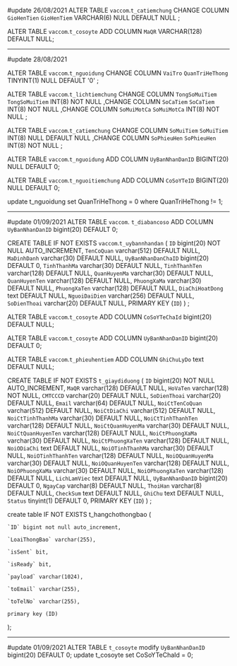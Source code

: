#update 26/08/2021
ALTER TABLE `vaccom`.`t_catiemchung` CHANGE COLUMN `GioHenTien` `GioHenTiem` VARCHAR(6) NULL DEFAULT NULL ;

ALTER TABLE `vaccom`.`t_cosoyte` ADD COLUMN `MaQR` VARCHAR(128) DEFAULT NULL;

----------------------------------------------------------------------------------------------------------
#update 28/08/2021

ALTER TABLE `vaccom`.`t_nguoidung` CHANGE COLUMN `VaiTro` `QuanTriHeThong` TINYINT(1) NULL DEFAULT '0' ;

ALTER TABLE `vaccom`.`t_lichtiemchung` CHANGE COLUMN `TongSoMuiTiem` `TongSoMuiTiem` INT(8) NOT NULL ,CHANGE COLUMN `SoCaTiem` `SoCaTiem` INT(8) NOT NULL ,CHANGE COLUMN `SoMuiMotCa` `SoMuiMotCa` INT(8) NOT NULL ;

ALTER TABLE `vaccom`.`t_catiemchung` CHANGE COLUMN `SoMuiTiem` `SoMuiTiem` INT(8) NULL DEFAULT NULL ,CHANGE COLUMN `SoPhieuHen` `SoPhieuHen` INT(8) NOT NULL ;

ALTER TABLE `vaccom`.`t_nguoidung` ADD COLUMN `UyBanNhanDanID` BIGINT(20) NULL DEFAULT 0;

ALTER TABLE `vaccom`.`t_nguoitiemchung` ADD COLUMN `CoSoYTeID` BIGINT(20) NULL DEFAULT 0;

update t_nguoidung set QuanTriHeThong = 0 where QuanTriHeThong != 1;

----------------------------------------------------------------------------------------------------------
#update 01/09/2021
ALTER TABLE `vaccom`. `t_diabancoso` ADD COLUMN `UyBanNhanDanID` bigint(20) DEFAULT 0;

CREATE TABLE IF NOT EXISTS `vaccom`.`t_uybannhandan` (
  `ID` bigint(20) NOT NULL AUTO_INCREMENT,
  `TenCoQuan` varchar(512) DEFAULT NULL,
  `MaDinhDanh` varchar(30) DEFAULT NULL,
  `UyBanNhanDanChaID` bigint(20) DEFAULT 0,
  `TinhThanhMa` varchar(30) DEFAULT NULL,
  `TinhThanhTen` varchar(128) DEFAULT NULL,
  `QuanHuyenMa` varchar(30) DEFAULT NULL,
  `QuanHuyenTen` varchar(128) DEFAULT NULL,
  `PhuongXaMa` varchar(30) DEFAULT NULL,
  `PhuongXaTen` varchar(128) DEFAULT NULL,
  `DiaChiHoatDong` text DEFAULT NULL,
  `NguoiDaiDien` varchar(256) DEFAULT NULL,
  `SoDienThoai` varchar(20) DEFAULT NULL,
  PRIMARY KEY (`ID`)
) ;

ALTER TABLE `vaccom`.`t_cosoyte` ADD COLUMN  `CoSoYTeChaId` bigint(20) DEFAULT NULL;

ALTER TABLE `vaccom`.`t_cosoyte` ADD COLUMN  `UyBanNhanDanID` bigint(20) DEFAULT 0;

ALTER TABLE `vaccom`.`t_phieuhentiem` ADD COLUMN  `GhiChuLyDo` text DEFAULT NULL;

CREATE TABLE IF NOT EXISTS `t_giaydiduong` (
  `ID` bigint(20) NOT NULL AUTO_INCREMENT,
  `MaQR` varchar(128) DEFAULT NULL,
  `HoVaTen` varchar(128) NOT NULL,
  `CMTCCCD` varchar(20) DEFAULT NULL,
  `SoDienThoai` varchar(20) DEFAULT NULL,
  `Email` varchar(64) DEFAULT NULL,
  `NoiCtTenCoQuan` varchar(512) DEFAULT NULL,
  `NoiCtDiaChi` varchar(512) DEFAULT NULL,
  `NoiCtTinhThanhMa` varchar(30) DEFAULT NULL,
  `NoiCtTinhThanhTen` varchar(128) DEFAULT NULL,
  `NoiCtQuanHuyenMa` varchar(30) DEFAULT NULL,
  `NoiCtQuanHuyenTen` varchar(128) DEFAULT NULL,
  `NoiCtPhuongXaMa` varchar(30) DEFAULT NULL,
  `NoiCtPhuongXaTen` varchar(128) DEFAULT NULL,
  `NoiODiaChi` text DEFAULT NULL,
  `NoiOTinhThanhMa` varchar(30) DEFAULT NULL,
  `NoiOTinhThanhTen` varchar(128) DEFAULT NULL,
  `NoiOQuanHuyenMa` varchar(30) DEFAULT NULL,
  `NoiOQuanHuyenTen` varchar(128) DEFAULT NULL,
  `NoiOPhuongXaMa` varchar(30) DEFAULT NULL,
  `NoiOPhuongXaTen` varchar(128) DEFAULT NULL,
  `LichLamViec` text DEFAULT NULL,
  `UyBanNhanDanID` bigint(20) DEFAULT 0,
  `NgayCap` varchar(8) DEFAULT NULL,
  `ThoiHan` varchar(8) DEFAULT NULL,
  `CheckSum` text DEFAULT NULL,
  `GhiChu` text DEFAULT NULL,
  `Status` tinyint(1) DEFAULT 0,
  PRIMARY KEY (`ID`)
) ;

create table IF NOT EXISTS t_hangchothongbao (

    `ID` bigint not null auto_increment,

    `LoaiThongBao` varchar(255),

    `isSent` bit,

    `isReady` bit,

    `payload` varchar(1024),

    `toEmail` varchar(255),

    `toTelNo` varchar(255),

    primary key (ID)

);


----------------------------------------------------------------------------------------------------------
#update 01/09/2021
ALTER TABLE `t_cosoyte` modify  `UyBanNhanDanID` bigint(20) DEFAULT 0;
update t_cosoyte set CoSoYTeChaId = 0;


